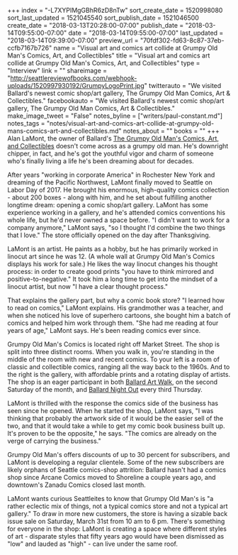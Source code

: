 +++
index = "-L7XYPIMgGBhR6zD8nTw"
sort_create_date = 1520998080
sort_last_updated = 1521045540
sort_publish_date = 1521046500
create_date = "2018-03-13T20:28:00-07:00"
publish_date = "2018-03-14T09:55:00-07:00"
date = "2018-03-14T09:55:00-07:00"
last_updated = "2018-03-14T09:39:00-07:00"
preview_url = "70fdf302-fd63-8c87-37eb-ccfb7167b726"
name = "Visual art and comics art collide at Grumpy Old Man's Comics, Art, and Collectibles"
title = "Visual art and comics art collide at Grumpy Old Man's Comics, Art, and Collectibles"
type = "Interview"
link = ""
shareimage = "http://seattlereviewofbooks.com/webhook-uploads/1520997930192/GrumpyLogoPrint.jpg"
twitterauto = "We visited Ballard's newest comic shop/art gallery, The Grumpy Old Man Comics, Art & Collectibles."
facebookauto = "We visited Ballard's newest comic shop/art gallery, The Grumpy Old Man Comics, Art & Collectibles."
make_image_tweet = "False"
notes_byline = ["writers/paul-constant.md"]
notes_tags = "notes/visual-art-and-comics-art-collide-at-grumpy-old-mans-comics-art-and-collectibles.md"
notes_about = ""
books = ""
+++
Alan LaMont, the owner of Ballard's [The Grumpy Old Man's Comics, Art, and Collectibles](https://www.facebook.com/LaMontArtsLLC/) doesn't come across as a grumpy old man. He's downright chipper, in fact, and he's got the youthful vigor and charm of someone who's finally living a life he's been dreaming about for decades. 

After years "working in corporate America" in Rochester New York and dreaming of the Pacific Northwest, LaMont finally moved to Seattle on Labor Day of 2017. He brought his enormous, high-quality comics collection - about 200 boxes - along with him, and he set about fulfilling another longtime dream: opening a comic shop/art gallery. LaMont has some experience working in a gallery, and he's attended comics conventions his whole life, but he'd never owned a space before. "I didn't want to work for a company anymore," LaMont says, "so I thought I'd combine the two things that I love." The store officially opened on the day after Thanksgiving.

LaMont is an artist. He paints as a hobby, but he has primarily worked in linocut art since he was 12. (A whole wall at Grumpy Old Man's Comics displays his work for sale.) He likes the way linocut changes his thought process: in order to create good prints "you have to think mirrored and positive-to-negative." It took him a long time to get into the mindset of a linocut artist, but now "I have a clear thought process."

That explains the gallery part, but why a comic book store? "I learned how to read on comics," LaMont explains. His grandmother was a teacher, and when she noticed his love of superhero cartoons, she bought him a batch of comics and helped him work through them. "She had me reading at four years of age," LaMont says. He's been reading comics ever since. 

Grumpy Old Man's Comics is located right off Market Street. The shop is split into three distinct rooms. When you walk in, you're standing in the middle of the room with new and recent comics. To your left is a room of classic and collectible comics, ranging all the way back to the 1960s. And to the right is the gallery, with affordable prints and a rotating display of artists. The shop is an eager participant in both [Ballard Art Walk](http://www.visitballard.com/artwalk/), on the second Saturday of the month, and  [Ballard Night Out](https://www.ballardnightout.com/) every third Thursday. 

LaMont is thrilled with the response the comics side of the business has seen since he opened. When he started the shop, LaMont says, "I was thinking that probably the artwork side of it would be the easier sell of the two, and that it would take a while to get my comic book business built up. It's proven to be the opposite," he says. "The comics are already on the verge of carrying the business."

Grumpy Old Man's offers discounts of up to 30 percent for subscribers, and LaMont is developing a regular clientele. Some of the new subscribers are likely orphans of Seattle comics-shop attrition: Ballard hasn't had a comics shop since Arcane Comics moved to Shoreline a couple years ago, and downtown's Zanadu Comics closed last month.

LaMont wants curious Seattleites to know that Grumpy Old Man's is "a rather eclectic mix of things, not a typical comics store and not a typical art gallery." To draw in more new customers, the store is having a sizable back issue sale on Saturday, March 31st from 10 am to 6 pm. There's something for everyone in the shop: LaMont is creating a space where different styles of art - disparate styles that fifty years ago would have been dismissed as "low" and lauded as "high" - can live under the same roof.
